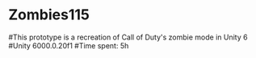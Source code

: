 # Zombies115
#This prototype is a recreation of Call of Duty's zombie mode in Unity 6
#Unity 6000.0.20f1
#Time spent: 5h